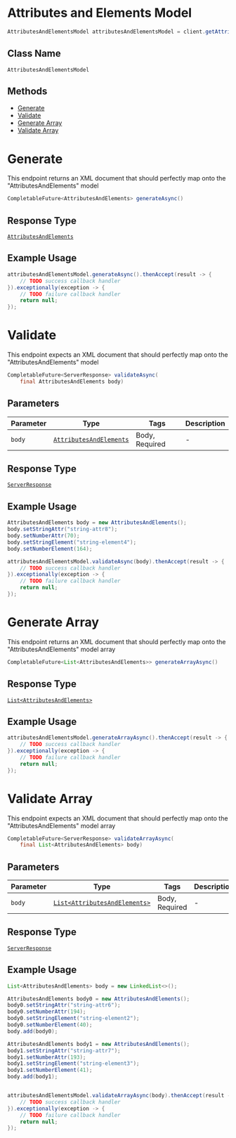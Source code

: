 # Attributes and Elements Model

```java
AttributesAndElementsModel attributesAndElementsModel = client.getAttributesAndElementsModel();
```

## Class Name

`AttributesAndElementsModel`

## Methods

* [Generate](/doc/controllers/attributes-and-elements-model.md#generate)
* [Validate](/doc/controllers/attributes-and-elements-model.md#validate)
* [Generate Array](/doc/controllers/attributes-and-elements-model.md#generate-array)
* [Validate Array](/doc/controllers/attributes-and-elements-model.md#validate-array)


# Generate

This endpoint returns an XML document that should perfectly map onto the "AttributesAndElements" model

```java
CompletableFuture<AttributesAndElements> generateAsync()
```

## Response Type

[`AttributesAndElements`](/doc/models/attributes-and-elements.md)

## Example Usage

```java
attributesAndElementsModel.generateAsync().thenAccept(result -> {
    // TODO success callback handler
}).exceptionally(exception -> {
    // TODO failure callback handler
    return null;
});
```


# Validate

This endpoint expects an XML document that should perfectly map onto the "AttributesAndElements" model

```java
CompletableFuture<ServerResponse> validateAsync(
    final AttributesAndElements body)
```

## Parameters

| Parameter | Type | Tags | Description |
|  --- | --- | --- | --- |
| `body` | [`AttributesAndElements`](/doc/models/attributes-and-elements.md) | Body, Required | - |

## Response Type

[`ServerResponse`](/doc/models/server-response.md)

## Example Usage

```java
AttributesAndElements body = new AttributesAndElements();
body.setStringAttr("string-attr8");
body.setNumberAttr(70);
body.setStringElement("string-element4");
body.setNumberElement(164);

attributesAndElementsModel.validateAsync(body).thenAccept(result -> {
    // TODO success callback handler
}).exceptionally(exception -> {
    // TODO failure callback handler
    return null;
});
```


# Generate Array

This endpoint returns an XML document that should perfectly map onto the "AttributesAndElements" model array

```java
CompletableFuture<List<AttributesAndElements>> generateArrayAsync()
```

## Response Type

[`List<AttributesAndElements>`](/doc/models/attributes-and-elements.md)

## Example Usage

```java
attributesAndElementsModel.generateArrayAsync().thenAccept(result -> {
    // TODO success callback handler
}).exceptionally(exception -> {
    // TODO failure callback handler
    return null;
});
```


# Validate Array

This endpoint expects an XML document that should perfectly map onto the "AttributesAndElements" model array

```java
CompletableFuture<ServerResponse> validateArrayAsync(
    final List<AttributesAndElements> body)
```

## Parameters

| Parameter | Type | Tags | Description |
|  --- | --- | --- | --- |
| `body` | [`List<AttributesAndElements>`](/doc/models/attributes-and-elements.md) | Body, Required | - |

## Response Type

[`ServerResponse`](/doc/models/server-response.md)

## Example Usage

```java
List<AttributesAndElements> body = new LinkedList<>();

AttributesAndElements body0 = new AttributesAndElements();
body0.setStringAttr("string-attr6");
body0.setNumberAttr(194);
body0.setStringElement("string-element2");
body0.setNumberElement(40);
body.add(body0);

AttributesAndElements body1 = new AttributesAndElements();
body1.setStringAttr("string-attr7");
body1.setNumberAttr(193);
body1.setStringElement("string-element3");
body1.setNumberElement(41);
body.add(body1);


attributesAndElementsModel.validateArrayAsync(body).thenAccept(result -> {
    // TODO success callback handler
}).exceptionally(exception -> {
    // TODO failure callback handler
    return null;
});
```

